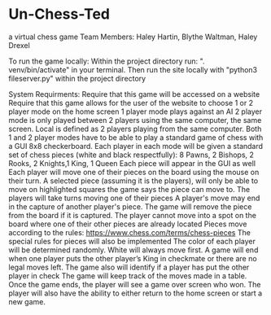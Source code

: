 # Un-Chess-Ted
a virtual chess game
Team Members: Haley Hartin, Blythe Waltman, Haley Drexel

To run the game locally:
Within the project directory run: ". venv/bin/activate" in your terminal.
Then run the site locally with "python3 fileserver.py" within the project directory

System Requirments:
Require that this game will be accessed on a website
Require that this game allows for the user of the website to choose 1 or 2 player mode on the home screen
1 player mode plays against an AI 
2 player mode is only played between 2 players using the same computer, the same screen.  Local is defined as 2 players playing from the same computer.
Both 1 and 2 player modes have to be able to play a standard game of chess with a GUI 8x8 checkerboard.
Each player in each mode will be given a standard set of chess pieces (white and black respectfully): 8 Pawns, 2 Bishops, 2 Rooks, 2 Knights,1 King, 1 Queen
Each piece will appear in the GUI as well
Each player will move one of their pieces on the board using the mouse on their turn. A selected piece (assuming it is the players), will only be able to move on highlighted squares the game says the piece can move to.
The players will take turns moving one of their pieces
A player's move may end in the capture of another player's piece. The game will remove the piece from the board if it is captured.
The player cannot move into a spot on the board where one of their other pieces are already located
Pieces move according to the rules: https://www.chess.com/terms/chess-pieces
The special rules for pieces will also be implemented
The color of each player will be determined randomly. White will always move first.
A game will end when one player puts the other player’s King in checkmate or there are no legal moves left.
The game also will identify if a player has put the other player in check
The game will keep track of the moves made in a table.
Once the game ends, the player will see a game over screen who won.
The player will also have the ability to either return to the home screen or start a new game.

  
